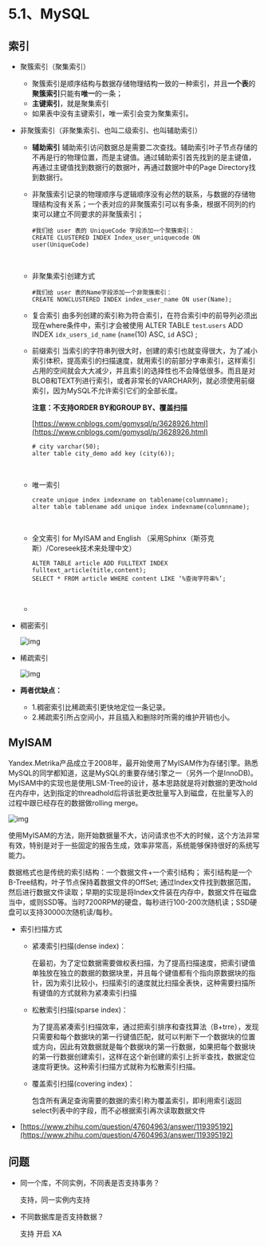 # 5.1、MySQL

## 索引

* 聚簇索引（聚集索引）
  * 聚簇索引是顺序结构与数据存储物理结构一致的一种索引，并且**一个表**的**聚簇索引**只能有**唯一**的一条；
  * **主键索引**，就是聚集索引
  * 如果表中没有主键索引，唯一索引会变为聚集索引。
* 非聚簇索引（非聚集索引、也叫二级索引、也叫辅助索引）
  * **辅助索引** 辅助索引访问数据总是需要二次查找。辅助索引叶子节点存储的不再是行的物理位置，而是主键值。通过辅助索引首先找到的是主键值，再通过主键值找到数据行的数据叶，再通过数据叶中的Page Directory找到数据行。
  * 非聚簇索引记录的物理顺序与逻辑顺序没有必然的联系，与数据的存储物理结构没有关系；一个表对应的非聚簇索引可以有多条，根据不同列的约束可以建立不同要求的非聚簇索引；

    ```text
    #我们给 user 表的 UniqueCode 字段添加一个聚簇索引：
    CREATE CLUSTERED INDEX Index_user_uniquecode ON user(UniqueCode)
    ```

    ​

  * 非聚集索引创建方式

    ```text
    #我们给 user 表的Name字段添加一个非聚簇索引：
    CREATE NONCLUSTERED INDEX index_user_name ON user(Name);
    ```

  * 复合索引 由多列创建的索引称为符合索引，在符合索引中的前导列必须出现在where条件中，索引才会被使用 ALTER TABLE `test`.`users` ADD INDEX `idx_users_id_name` \(`name`\(10\) ASC, `id` ASC\) ;
  * 前缀索引 当索引的字符串列很大时，创建的索引也就变得很大，为了减小索引体积，提高索引的扫描速度，就用索引的前部分字串索引，这样索引占用的空间就会大大减少，并且索引的选择性也不会降低很多。而且是对BLOB和TEXT列进行索引，或者非常长的VARCHAR列，就必须使用前缀索引，因为MySQL不允许索引它们的全部长度。

    **注意：不支持ORDER BY和GROUP BY、覆盖扫描**

    [https://www.cnblogs.com/gomysql/p/3628926.html](https://www.cnblogs.com/gomysql/p/3628926.html)

    ```text
    # city varchar(50);
    alter table city_demo add key (city(6));
    ```

    ​

  * 唯一索引

    ```text
    create unique index indexname on tablename(columnname); 
    alter table tablename add unique index indexname(columnname);
    ```

    ​

  * 全文索引 for MyISAM and English （采用Sphinx（斯芬克斯）/Coreseek技术来处理中文）

    ```text
    ALTER TABLE article ADD FULLTEXT INDEX fulltext_article(title,content);
    SELECT * FROM article WHERE content LIKE ‘%查询字符串%’;
    ```

    ​

  * ​
* 稠密索引

  ![img](http://img.blog.csdn.net/20160403215822535)

* 稀疏索引

  ![img](http://img.blog.csdn.net/20160403220332943)

* **两者优缺点：**
  * 1.稠密索引比稀疏索引更快地定位一条记录。
  * 2.稀疏索引所占空间小，并且插入和删除时所需的维护开销也小。

## MyISAM

Yandex.Metrika产品成立于2008年，最开始使用了MyISAM作为存储引擎。熟悉MySQL的同学都知道，这是MySQL的重要存储引擎之一（另外一个是InnoDB\)。MyISAM中的实现也是使用LSM-Tree的设计，基本思路就是将对数据的更改hold在内存中，达到指定的threadhold后将该批更改批量写入到磁盘，在批量写入的过程中跟已经存在的数据做rolling merge。

![img](https://pic4.zhimg.com/50/a955eb5091be05f0b890ac9e99c58b40_hd.jpg)

使用MyISAM的方法，刚开始数据量不大，访问请求也不大的时候，这个方法非常有效，特别是对于一些固定的报告生成，效率非常高，系统能够保持很好的系统写能力。

数据格式也是传统的索引结构：一个数据文件+一个索引结构； 索引结构是一个B-Tree结构，叶子节点保持着数据文件的OffSet; 通过Index文件找到数据范围，然后进行数据文件读取；早期的实现是将Index文件装在内存中，数据文件在磁盘当中，或则SSD等。当时7200RPM的硬盘，每秒进行100-200次随机读；SSD硬盘可以支持30000次随机读/每秒。

* 索引扫描方式
  * 紧凑索引扫描\(dense index\)：

    在最初，为了定位数据需要做权表扫描，为了提高扫描速度，把索引键值单独放在独立的数据的数据块里，并且每个键值都有个指向原数据块的指针，因为索引比较小，扫描索引的速度就比扫描全表快，这种需要扫描所有键值的方式就称为紧凑索引扫描

  * 松散索引扫描\(sparse index\)：

    为了提高紧凑索引扫描效率，通过把索引排序和查找算法（B+trre），发现只需要和每个数据块的第一行键值匹配，就可以判断下一个数据块的位置或方向，因此有效数据就是每个数据块的第一行数据，如果把每个数据块的第一行数据创建索引，这样在这个新创建的索引上折半查找，数据定位速度将更快。这种索引扫描方式就称为松散索引扫描。

  * 覆盖索引扫描\(covering index\)：

    包含所有满足查询需要的数据的索引称为覆盖索引，即利用索引返回select列表中的字段，而不必根据索引再次读取数据文件
* [https://www.zhihu.com/question/47604963/answer/119395192](https://www.zhihu.com/question/47604963/answer/119395192)

## 问题

* 同一个库，不同实例，不同表是否支持事务？

  支持，同一实例内支持

* 不同数据库是否支持数据？

  支持 开启 XA

